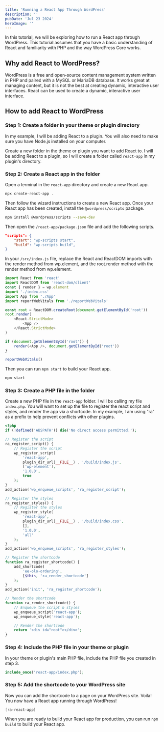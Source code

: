 ```yaml
---
title: 'Running a React App Through WordPress'
description: ''
pubDate: 'Jul 23 2024'
heroImage: ''
---
```


In this tutorial, we will be exploring how to run a React app through WordPress. This tutorial assumes that you have a basic understanding of React and familiarity with PHP and the way WordPress Core works.

## Why add React to WordPress?

WordPress is a free and open-source content management system written in PHP and paired with a MySQL or MariaDB database. It works great at managing content, but it is not the best at creating dynamic, interactive user interfaces. React can be used to create a dynamic, interactive user interface.

## How to add React to WordPress

### Step 1: Create a folder in your theme or plugin directory

In my example, I will be adding React to a plugin. You will also need to make sure you have Node.js installed on your computer.

Create a new folder in the theme or plugin you want to add React to. I will be adding React to a plugin, so I will create a folder called `react-app` in my plugin's directory.

### Step 2: Create a React app in the folder

Open a terminal in the `react-app` directory and create a new React app.

```bash title="Create a new React app"
npx create-react-app .
```

Then follow the wizard instructions to create a new React app. Once your React app has been created, install the `@wordpress/scripts` package.

```bash title="Install the @wordpress/scripts package"
npm install @wordpress/scripts --save-dev
```

Then open the `/react-app/package.json` file and add the following scripts.

```json title="Add the following scripts to the package.json file"
"scripts": {
	"start": "wp-scripts start",
	"build": "wp-scripts build",
}
```

In your `/src/index.js` file, replace the React and ReactDOM imports with the render method from wp.element, and the root.render method with the render method from wp.element.

```js title="/react-app/src/index.js" del={"1":1-2} ins={"2": 3} del={"3":8-13} ins={"4": 15-17}
import React from 'react'
import ReactDOM from 'react-dom/client'
const { render } = wp.element
import './index.css'
import App from './App'
import reportWebVitals from './reportWebVitals'

const root = ReactDOM.createRoot(document.getElementById('root'))
root.render(
	<React.StrictMode>
		<App />
	</React.StrictMode>
)

if (document.getElementById('root')) {
	render(<App />, document.getElementById('root'))
}

reportWebVitals()
```

Then you can run `npm start` to build your React app.

```bash title="Run the React app"
npm start
```

### Step 3: Create a PHP file in the folder

Create a new PHP file in the `react-app` folder. I will be calling my file `index.php`. You will want to set up the file to register the react script and styles, and render the app via a shortcode. In my example, I am using "ra" as a prefix to help prevent conflicts with other plugins.

```php title="/react-app/index.php"
<?php
if (!defined('ABSPATH')) die('No direct access permitted.');

// Register the script
ra_register_script() {
	// Register the script
	wp_register_script(
		'react-app',
		plugin_dir_url(__FILE__) . '/build/index.js',
		['wp-element'],
		'1.0.0',
		true
	);
}
add_action('wp_enqueue_scripts', 'ra_register_script');

// Register the styles
ra_register_styles() {
	// Register the styles
	wp_register_style(
		'react-app',
		plugin_dir_url(__FILE__) . '/build/index.css',
		[],
		'1.0.0',
		'all'
	);
}
add_action('wp_enqueue_scripts', 'ra_register_styles');

// Register the shortcode
function ra_register_shortcode() {
	add_shortcode(
		'ee-olo-ordering',
		[$this, 'ra_render_shortcode']
	);
}
add_action('init', 'ra_register_shortcode');

// Render the shortcode
function ra_render_shortcode() {
	// Enqueue the script & styles
	wp_enqueue_script('react-app');
	wp_enqueue_style('react-app');

	// Render the shortcode
	return '<div id="root"></div>';
}
```

### Step 4: Include the PHP file in your theme or plugin

In your theme or plugin's main PHP file, include the PHP file you created in step 3.

```php title="Include the PHP file"
include_once('react-app/index.php');
```

### Step 5: Add the shortcode to your WordPress site

Now you can add the shortcode to a page on your WordPress site. Voila! You now have a React app running through WordPress!

```
[ra-react-app]
```

When you are ready to build your React app for production, you can run `npm build` to build your React app.
